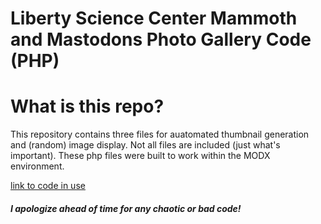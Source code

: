 # Liberty Science Center Mammoth and Mastodons Photo Gallery Code (PHP)

# What is this repo?
This repository contains three files for auatomated thumbnail generation and (random) image display. Not all files are included (just what's important). These php files were built to work within the MODX environment. 

[link to code in use](http://lsc.org/index.php?id=1094)

##### I apologize ahead of time for any chaotic or bad code!
